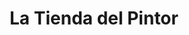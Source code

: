 ---
title: "La Tienda del Pintor"
url: /ciudad-guayana-puerto-ordaz/la-tienda-del-pintor-avenida-principal-de-unare/
shop: pintura
---